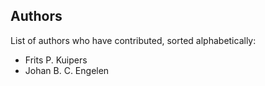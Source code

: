 ## Authors

List of authors who have contributed, sorted alphabetically:

- Frits P. Kuipers
- Johan B. C. Engelen
